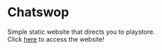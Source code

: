 <h1>Chatswop</h1>
Simple static website that directs you to playstore.
<br/>
Click <a href="www.chatswop.com">here</a> to access the website!
